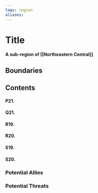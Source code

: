 ```yaml
---
tags: region
aliases:
---
```

# Title
#### A sub-region of [[Northeastern Central]]
## Boundaries
## Contents
#### P21.
#### Q21.
#### R19.
#### R20.
#### S19.
#### S20.
### Potential Allies
### Potential Threats